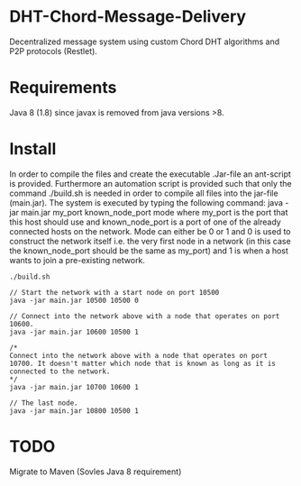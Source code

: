 # DHT-Chord-Message-Delivery
Decentralized message system using custom Chord DHT algorithms and P2P protocols (Restlet).


# Requirements

Java 8 (1.8) since javax is removed from java versions >8.


# Install
In order to compile the files and create the executable .Jar-file an ant-script is provided. Furthermore an automation script is provided such that only the command ./build.sh is needed in order to compile all files into the jar-file (main.jar).
The system is executed by typing the following command: java -jar main.jar my_port known_node_port mode where my_port is the port that this host should use and known_node_port is a port of one of the already connected hosts on the network. Mode can either be 0 or 1 and 0 is used to construct the network itself i.e. the very first node in a network (in this case the known_node_port should be the same as my_port) and 1 is when a host wants to join a pre-existing network.



```
./build.sh

// Start the network with a start node on port 10500
java -jar main.jar 10500 10500 0

// Connect into the network above with a node that operates on port 10600.
java -jar main.jar 10600 10500 1

/*
Connect into the network above with a node that operates on port 10700. It doesn't matter which node that is known as long as it is connected to the network.
*/
java -jar main.jar 10700 10600 1

// The last node.
java -jar main.jar 10800 10500 1
```


# TODO
Migrate to Maven (Sovles Java 8 requirement)

